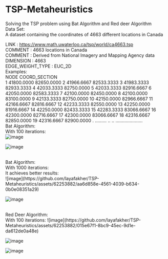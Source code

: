 # TSP-Metaheuristics


Solving the TSP problem using Bat Algorithm and Red deer Algorithm <br />
Data Set: <br />
A dataset containing the coordinates of 4663 different locations in Canada
<br />

LINK : https://www.math.uwaterloo.ca/tsp/world/ca4663.tsp
<br />
COMMENT : 4663 locations in Canada
<br />
COMMENT : Derived from National Imagery and Mapping Agency data
<br />
DIMENSION : 4663
<br />
EDGE_WEIGHT_TYPE : EUC_2D
<br />
Examples:
<br />
NODE COORD_SECTION
<br />
1 41800.0000 82650.0000
2 41966.6667 82533.3333
3 41983.3333 82933.3333
4 42033.3333 82750.0000
5 42033.3333 82916.6667
6 42050.0000 82583.3333
7 42100.0000 82450.0000
8 42100.0000 83100.0000
9 42133.3333 82750.0000
10 42150.0000 82966.6667
11 42166.6667 82816.6667
12 42233.3333 82550.0000
13 42250.0000 81916.6667
14 42250.0000 82433.3333
15 42283.3333 83066.6667
16 42300.0000 82716.6667
17 42300.0000 83066.6667
18 42316.6667 82850.0000
19 42316.6667 82900.0000
. ……… ..       .. …………………
<br />
Bat Algorithm:
<br />
With 100 iterations:
<br />
![image](https://github.com/layafakher/TSP-Metaheuristics/assets/62253882/b7530e3e-0b27-44f5-ac5b-c24dd455726d)

![image](https://github.com/layafakher/TSP-Metaheuristics/assets/62253882/a0978d9d-a6d5-43a4-a9db-285c844a14e4)


 


<br />
Bat Algorithm:
<br />
With 1000 iterations:
<br />
It achieves better results:
<br />
![image](https://github.com/layafakher/TSP-Metaheuristics/assets/62253882/aa6d858e-4561-4039-b634-0b0e08351a29)

![image](https://github.com/layafakher/TSP-Metaheuristics/assets/62253882/0ee9f6f0-0b0d-4ba3-b610-761e6ba305f9)


 <br />
Red Deer Algorithm:
<br />
With 100 iterations:
![image](https://github.com/layafakher/TSP-Metaheuristics/assets/62253882/015e67f1-8bc9-45ec-9d1e-da612de0a48e)

![image](https://github.com/layafakher/TSP-Metaheuristics/assets/62253882/6b91f581-36c7-455d-b245-0837e5efd2d1)

![image](https://github.com/layafakher/TSP-Metaheuristics/assets/62253882/ae2c16dd-d780-42d1-a468-de716011d9fa)



